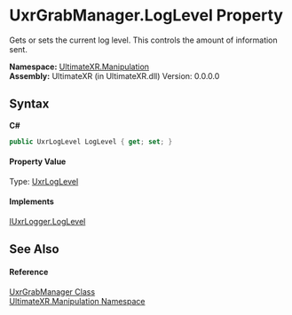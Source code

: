 # UxrGrabManager.LogLevel Property 
 

Gets or sets the current log level. This controls the amount of information sent.

**Namespace:**&nbsp;<a href="N_UltimateXR_Manipulation">UltimateXR.Manipulation</a><br />**Assembly:**&nbsp;UltimateXR (in UltimateXR.dll) Version: 0.0.0.0

## Syntax

**C#**<br />
``` C#
public UxrLogLevel LogLevel { get; set; }
```


#### Property Value
Type: <a href="T_UltimateXR_Core_UxrLogLevel">UxrLogLevel</a>

#### Implements
<a href="P_UltimateXR_Core_IUxrLogger_LogLevel">IUxrLogger.LogLevel</a><br />

## See Also


#### Reference
<a href="T_UltimateXR_Manipulation_UxrGrabManager">UxrGrabManager Class</a><br /><a href="N_UltimateXR_Manipulation">UltimateXR.Manipulation Namespace</a><br />